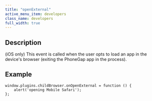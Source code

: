 ```yaml
---
title: "openExternal"
active_menu_item: developers
class_name: developers
full_width: true
---
```



## Description

(iOS only) This event is called when the user opts to load an app in the device's browser (exiting the PhoneGap app in the process).

## **Example**

    window.plugins.childBrowser.onOpenExternal = function () {
        alert('opening Mobile Safari');
    };
   

